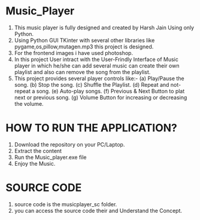 # Music_Player
1. This music player is fully designed and created by Harsh Jain Using only Python.
2. Using Python GUI TKinter with several other libraries like pygame,os,pillow,mutagen.mp3
this project is designed.
3. For the frontend images i have used photoshop.
4. In this project User intract with the User-Frindly Interface of Music player in which 
he/she can add several music can create their own playlist and also can remove the song from the playlist.
5. This project provides several player controls like:-
(a) Play/Pause the song.
(b) Stop the song.
(c) Shuffle the Playlist.
(d) Repeat and not-repeat a song.
(e) Auto-play songs.
(f) Previous & Next Button to plat next or previous song.
(g) Volume Button for increasing or decreasing the volume.
 # HOW TO RUN THE APPLICATION?
1. Download the repository on your PC/Laptop.
2. Extract the content
3. Run the Music_player.exe file
4. Enjoy the Music.
# SOURCE CODE
1. source code is the musicplayer_sc folder.
2. you can access the source code their and Understand the Concept.
